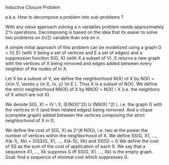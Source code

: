 Inductive Closure Problem

a.k.a. How to decompose a problem into sub-problems ?

With any naive approach solving a n variables problem needs approximately 2^n operations. Decomposing is based on the idea that its easier to solve two problems on (n/2) variable than one on n.

A simple initial approach of this problem can be modelized using a graph G = (V, E) (with V being a set of vertices and E a set of edges) and a suppression function S(G, X) (with X a subset of V). S returns a new graph with the vertices of X being removed and edges added between every neighbor of the nodes of in X.

Let X be a subset of V, we define the neighborhood N(X) of X by N(X) = {x\in V, \exists y \in X, {x, y} \in E }. Thus X is a subset of N(X). We define the strict neighborhood NN(X) of X by NN(X) = N(X) \ X (i.e. the neighbors of X which are not X).

We denote S(G, X) = (V \ X, (E(N(X)^2)) U (NN(X) ^2) ), i.e. the graph G with the vertices in X (and their related edges) being removed. And a clique (complete graph) added between the vertices composing the strict neighborhood of X in G.

We define the cost of S(G, X) as 2^(# N(X)), i.e. two at the power the number of vertices within the neighborhood of X. We define SS(G, X1, ..., X(k-1), Xk) = S(SS(G, X1, ..., X(k-1)), Xk) and SS(G) = G We define the cost of SS as the sum of the cost of application of each S. We say that a sequence X1, ..., Xk suppress G iff SS(G, X1, ..., Xk) is the empty graph. Goal: find a sequence of minimal cost which suppresses G.

